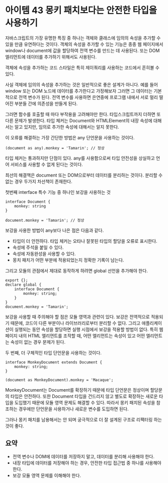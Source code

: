 # 아이템 43 몽키 패치보다는 안전한 타입을 사용하기

자바스크립트의 가장 유명한 특징 중 하나는 객체와 클래스에 임의의 속성을 추가할 수 있을 만큼 유연하다는 것이다. 객체의 속성을 추가할 수 있는 기능은 종종 웹 페이지에서 window나 document에 값을 할당하여 전역 변수를 만드는 데 사용된다. 또는 DOM 엘리먼트에 데이터를 추가하기 위해서도 사용된다.

객체에 속성을 추가하는 코드 스타일은 특히 제이쿼리를 사용하는 코드에서 흔히볼 수 있다.

사실 객체에 임의의 속성을 추가하는 것은 일반적으로 좋은 설계가 아니다.
예를 들어 window 또는 DOM 노드에 데이터를 추가한다고 가정해보자
그러면 그 데이터는 기본적으로 전역 변수가 된다. 전역 변수를 사용하면 은연중에 프로그램 내에서 서로 멀리 떨어진 부분들 간에 의존성을 만들게 된다.

그러면 함수를 호출할 때 마다 부작용을 고려해야만 한다.
타입스크립트까지 더하면 또 다른 문제가 발생한다. 타입 체커는 Document와 HTMLElement의 내장 속성에 대해서는 알고 있지만, 임의로 추가한 속성에 대해서는 알지 못한다.

이 오류를 해결하는 가장 간단한 방법은 any 단언문을 사용하는 것이다.
``` tsx
(document as any).monkey = 'Tamarin'; // 정상
```

타입 체커는 통과하지만 단점이 있다. any를 사용함으로써 타입 안전성을 상실하고 언어 서비스를 사용할 수 없게 된다는 것이다.

최선의 해결책은 document 또는 DOM으로부터 데이터를 분리하는 것이다.
분리할 수 없는 경우 두가지 차선책이 존재한다.

첫번째 interface 특수 기능 중 하나인 보강을 사용하는 것
``` tsx
interface Document {
    monkey: string
}

document.monkey = 'Tamarin'; // 정상
```

보강을 사용한 방법이 any보다 나은 점은 다음과 같다.

- 타입이 더 안전하다. 타입 체커는 오타나 잘못된 타입의 할당을 오류로 표시한다.
- 속성에 주석을 붙일 수 있다.
- 속성에 자동완성을 사용할 수 있다.
- 몽치 패치가 어떤 부분에 적용되었는지 정확한 기록이 남는다.

그리고 모듈의 관점에서 제대로 동작하게 하려면 global 선언을 추가해야 한다.
``` tsx
export {};
declare global {
    interface Document {
        monkey: string;
    }
}
document.monkey = 'Tamarin';
```

보강을 사용할 때 주의해야 할 점은 모듈 영역과 관련이 있다. 보강은 전역적으로 적용되기 때문에, 코드이 다른 부분이나 라이브러리로부터 분리할 수 없다. 그리고 애플리케이션이 실행되는 동안 속성을 할당하면 실행 시점에서 보강을 적용할 방법이 없다. 특히 웹 페이지 내의 HTML 엘리먼트를 조작할 때, 어떤 엘리먼트는 속성이 있고 어떤 엘리먼트는 속성이 없는 경우 문제가 된다.

두 번째, 더 구체적인 타입 단언문을 사용하는 것이다.
``` tsx
interface MonkeyDocument extends Document {
    monkey: string;
}

(document as MonkeyDocument).monkey = 'Macaque';
```
MonkeyDocument는 Document를 확장하기 때문에 타입 단언문은 정상이며 할당문의 타입은 안전하다. 또한 Document 타입을 건드리지 않고 별도로 확장하는 새로운 타입을 도입했기 때문에 모듈 영역 문제도 해결할 수 있다. 따라서 몽키 패치된 속성을 참조하는 경우에만 단언문을 사용하거나 새로운 변수를 도입하면 된다.

그러나 몽키 패치를 남용해서는 안 되며 궁극적으로 더 잘 설계된 구조로 리팩터링 하는 것이 좋다.

## 요약
- 전역 변수나 DOM에 데이터를 저장하지 말고, 데이터를 분리해 사용해야 한다.
- 내장 타입에 데이터를 저장해야 하는 경우, 안전한 타입 접근법 중 하나를 사용해야 한다.
- 보강 모듈 영역 문제를 이해해야 한다.
